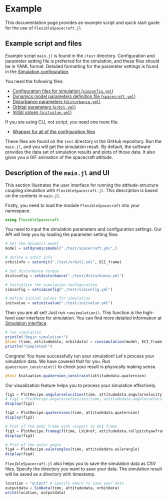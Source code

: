 # Example

This documentation page provides an example script and quick start guide for the use of `FlexibleSpacecraft.jl`

## Example script and files

Example script `main.jl` is found in the `/test` directory. Configuration and parameter setting file is preferred for the simulation, and these files should be in YAML format. Detailed formatting for the parameter settings is found in the [Simulation configuration](@ref).

You need the following files:

* [Configuration files for simulation (`simconfig.yml`)](@ref)
* [Dynamics model parameters definition file (`spacecraft.yml`)](@ref)
* [Disturbance parameters (`disturbance.yml`)](@ref)
* [Orbital parameters (`orbit.yml`)](@ref)
* [Initial values (`initvalue.yml`)](@ref)

If you are using CLI, not script, you need one more file:

* [Wrapper for all of the configuration files](@ref)

These files are found on the `test` directory in the GitHub repository. Run the `main.jl`, and you will get the simulation result. By default, the software provides the data set of simulation results and plots of those data. It also gives you a GIF animation of the spacecraft attitude.

## Description of the `main.jl` and UI

This section illustrates the user interface for running the attitude-structure coupling simulation with `FlexibleSpacecraft.jl`. This description is based on the contents in `main.jl`.

Firstly, you need to load the module `FlexibleSpacecraft` into your namespace.

```julia
using FlexibleSpacecraft
```

You need to input the simulation parameters and configuration settings. Our API will help you by loading the parameter setting files:

```julia
# Set the dynamics model
model = setdynamicsmodel("./test/spacecraft.yml",)

# define a orbit info
orbitinfo = setorbit("./test/orbit2.yml", ECI_frame)

# Set disturbance torque
distconfig = setdisturbance("./test/disturbance.yml")

# Initialize the simulation configuration
simconfig = setsimconfig("./test/simconfig.yml")

# Define initial values for simulation
initvalue = setinitvalue("./test/initvalue.yml")
```

Then you are all set! Just run `runsimulation()`. This function is the high-level user interface for simulation. You can find more detailed information at [Simulation interface](@ref)

```julia
# run simulation
println("Begin simulation!")
@time (time, attitudedata, orbitdata) = runsimulation(model, ECI_frame, initvalue, orbitinfo, distconfig, simconfig)
println("Completed!")
```

Congrats! You have successfully run your simulation! Let's process your simulation data. We have covered that for you. Run `quaternion_constraint()` to check your result is physically making sense.

```julia
@test Evaluation.quaternion_constraint(attitudedata.quaternion)
```

Our visualization feature helps you to process your simulation effectively.

```julia
fig1 = PlotRecipe.angularvelocities(time, attitudedata.angularvelocity)
# fig1 = PlotRecipe.angularvelocities(time, attitudedata.angularvelocity, timerange = (0, 10))
display(fig1)

fig2 = PlotRecipe.quaternions(time, attitudedata.quaternion)
display(fig2)

# Plot of the body frame with respect to ECI frame
fig3 = PlotRecipe.framegif(time, LVLHref, attitudedata.rollpitchyawframe, Tgif = 20, FPS = 8)
display(fig3)

# Plot of the euler angle
fig4 = PlotRecipe.eulerangles(time, attitudedata.eulerangle)
display(fig4)
```

`FlexibleSpacecraft.jl` also helps you to save the simulation data as CSV files. Specify the directory you want to save your data. The simulation result will be saved as a directory with timestamp.

```julia
location = "output" # specify where to save your data
outputdata = SimData(time, attitudedata, orbitdata)
write(location, outputdata)
```
